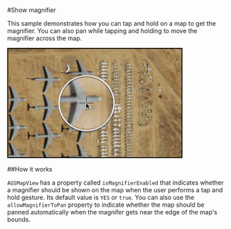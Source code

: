 #Show magnifier

This sample demonstrates how you can tap and hold on a map to get the magnifier. You can also pan while tapping and holding to move the magnifier across the map.

![](image1.png)

##How it works

`AGSMapView` has a property called `isMagnifierEnabled` that indicates whether a magnifier should be shown on the map when the user performs a tap and hold gesture. Its default value is `YES` or `true`. You can also use the `allowMagnifierToPan` property to indicate whether the map should be panned automatically when the magnifer gets near the edge of the map's bounds.





